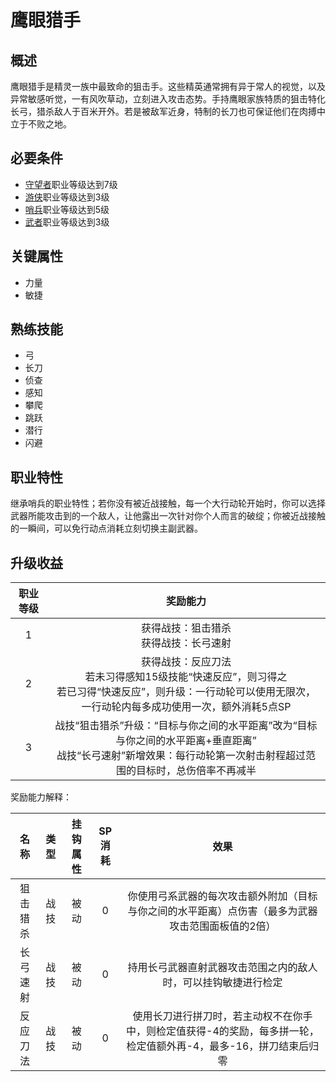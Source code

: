# 鹰眼猎手

## 概述

鹰眼猎手是精灵一族中最致命的狙击手。这些精英通常拥有异于常人的视觉，以及异常敏感听觉，一有风吹草动，立刻进入攻击态势。手持鹰眼家族特质的狙击特化长弓，猎杀敌人于百米开外。若是被敌军近身，特制的长刀也可保证他们在肉搏中立于不败之地。

## 必要条件

* <a href="../../elfFamily/watcher" target="_blank">守望者</a>职业等级达到7级
* <a href="../../elfFamily/ranger" target="_blank">游侠</a>职业等级达到3级
* <a href="../../../basicJob/Sentinel" target="_blank">哨兵</a>职业等级达到5级
* <a href="../../../basicJob/Warrior" target="_blank">武者</a>职业等级达到3级

## 关键属性

* 力量
* 敏捷

## 熟练技能

* 弓
* 长刀
* 侦查
* 感知
* 攀爬
* 跳跃
* 潜行
* 闪避

## 职业特性

继承哨兵的职业特性；若你没有被近战接触，每一个大行动轮开始时，你可以选择武器所能攻击到的一个敌人，让他露出一次针对你个人而言的破绽；你被近战接触的一瞬间，可以免行动点消耗立刻切换主副武器。

## 升级收益

职业等级|奖励能力
:--:|:--:
1|获得战技：狙击猎杀<br>获得战技：长弓速射
2|获得战技：反应刀法<br>若未习得感知15级技能“快速反应”，则习得之<br>若已习得“快速反应”，则升级：一行动轮可以使用无限次，一行动轮内每多成功使用一次，额外消耗5点SP
3|战技“狙击猎杀”升级：“目标与你之间的水平距离”改为“目标与你之间的水平距离+垂直距离”<br>战技“长弓速射”新增效果：每行动轮第一次射击射程超过范围的目标时，总伤倍率不再减半

奖励能力解释：

名称|类型|挂钩属性|SP消耗|效果
:--:|:--:|:--:|:--:|:--:
狙击猎杀|战技|被动|0|你使用弓系武器的每次攻击额外附加（目标与你之间的水平距离）点伤害（最多为武器攻击范围面板值的2倍）
长弓速射|战技|被动|0|持用长弓武器直射武器攻击范围之内的敌人时，可以挂钩敏捷进行检定
反应刀法|战技|被动|0|使用长刀进行拼刀时，若主动权不在你手中，则检定值获得-4的奖励，每多拼一轮，检定值额外再-4，最多-16，拼刀结束后归零